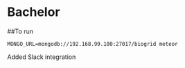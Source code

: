 # Bachelor

##To run

`MONGO_URL=mongodb://192.168.99.100:27017/biogrid meteor`

Added Slack integration




